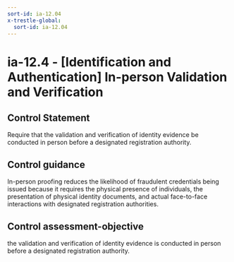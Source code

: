 ```yaml
---
sort-id: ia-12.04
x-trestle-global:
  sort-id: ia-12.04
---
```


# ia-12.4 - \[Identification and Authentication\] In-person Validation and Verification

## Control Statement

Require that the validation and verification of identity evidence be conducted in person before a designated registration authority.

## Control guidance

In-person proofing reduces the likelihood of fraudulent credentials being issued because it requires the physical presence of individuals, the presentation of physical identity documents, and actual face-to-face interactions with designated registration authorities.

## Control assessment-objective

the validation and verification of identity evidence is conducted in person before a designated registration authority.
